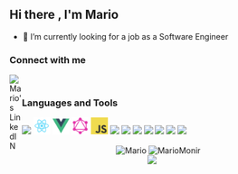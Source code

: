 ## Hi there , I'm Mario


- 🔭 I’m currently looking for a job as a Software Engineer

  
  
### Connect with me <span>
<a href="https://www.linkedin.com/in/mario-monir/">
  <img align="left" alt="Mario's LinkedIN" width="22px" src="https://raw.githubusercontent.com/peterthehan/peterthehan/master/assets/linkedin.svg" />
</a>
</span>

<br />

####

### Languages and Tools
<span>
<img height="30" src="https://raw.githubusercontent.com/dereknguyen269/dereknguyen269/master/images/nodejs.png">
<img height="30" src="https://raw.githubusercontent.com/github/explore/80688e429a7d4ef2fca1e82350fe8e3517d3494d/topics/react/react.png">
<img height="30" src="https://raw.githubusercontent.com/github/explore/80688e429a7d4ef2fca1e82350fe8e3517d3494d/topics/vue/vue.png">
<img height="30" src="https://raw.githubusercontent.com/github/explore/5c058a388828bb5fde0bcafd4bc867b5bb3f26f3/topics/graphql/graphql.png">

<img height="30" src="https://raw.githubusercontent.com/github/explore/80688e429a7d4ef2fca1e82350fe8e3517d3494d/topics/javascript/javascript.png">
<img height="30" src="https://raw.githubusercontent.com/Thomas-George-T/Thomas-George-T/master/assets/python.svg" >

<img height="30" src="https://raw.githubusercontent.com/Thomas-George-T/Thomas-George-T/master/assets/linux-tux.svg">
<img height="30" src="https://upload.wikimedia.org/wikipedia/commons/a/a5/Archlinux-icon-crystal-64.svg">
<img height="30" src="https://cdn.worldvectorlogo.com/logos/digitalocean-logo.svg">
<img height="30" src="https://raw.githubusercontent.com/dereknguyen269/dereknguyen269/master/images/vim.png">

<img height="40" src="https://raw.githubusercontent.com/dereknguyen269/dereknguyen269/master/images/mysql.svg">
<img height="30" src="https://www.pngkit.com/png/full/225-2254691_9kib-354x415-unnamed-mongodb-logo-svg.png">

</span>
<br />
<br />


<div align=center>


<a>
  <img width=450 src="https://github-readme-streak-stats.herokuapp.com/?user=MarioMonir&theme=gotham&border=41B883&hide_border=false" alt="Mario" />
</a> 
<a>
  <img width=450 src="https://github-readme-stats.vercel.app/api?username=MarioMonir&show_icons=true&theme=gotham" alt="MarioMonir" />
</a> 

<br />

<a href="https://github.com/anuraghazra/github-readme-stats">
  <img width=400 src="https://github-readme-stats.vercel.app/api/top-langs/?username=MarioMonir&layout=compact&theme=gotham" />
</a>

</div>




